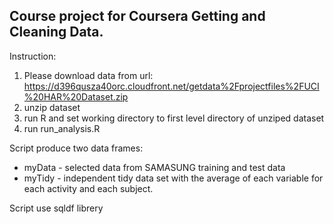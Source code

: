 Course project for Coursera Getting and Cleaning Data.
------------------------
Instruction:
  1. Please download data from url:
https://d396qusza40orc.cloudfront.net/getdata%2Fprojectfiles%2FUCI%20HAR%20Dataset.zip 
  2. unzip dataset
  3. run R and set working directory to first level directory of unziped dataset
  4. run run_analysis.R

Script produce two data frames: 
* myData - selected data from SAMASUNG training and test data 
* myTidy - independent tidy data set with the average of each variable for each activity and each subject. 

Script use sqldf librery
